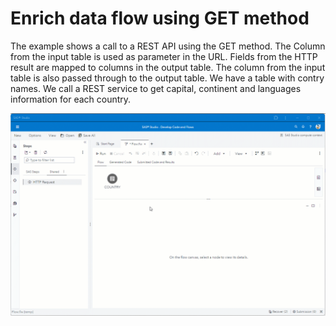 # Enrich data flow using GET method
The example shows a call to a REST API using the GET method. The Column from the input table is used as parameter in the URL. Fields from the HTTP result are mapped to columns in the output table. The column from the input table is also passed through to the output table.
We have a table with contry names. We call a REST service to get capital, continent and languages information for each country.

![](../../img/HTTPRequest_ex2.gif)


